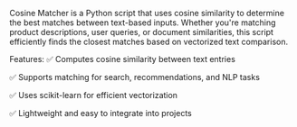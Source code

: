 Cosine Matcher is a Python script that uses cosine similarity to determine the best matches between text-based inputs. Whether you're matching product descriptions, user queries, or document similarities, this script efficiently finds the closest matches based on vectorized text comparison.

Features:
✅ Computes cosine similarity between text entries

✅ Supports matching for search, recommendations, and NLP tasks

✅ Uses scikit-learn for efficient vectorization

✅ Lightweight and easy to integrate into projects
